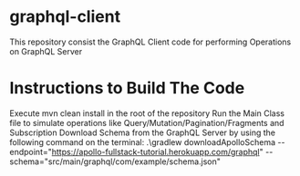 # graphql-client

This repository consist the GraphQL Client code for performing Operations on GraphQL Server

# Instructions to Build The Code

Execute mvn clean install in the root of the repository
Run the Main Class file to simulate operations like Query/Mutation/Pagination/Fragments and Subscription
Download Schema from the GraphQL Server by using the following command on the terminal: .\gradlew downloadApolloSchema --endpoint="https://apollo-fullstack-tutorial.herokuapp.com/graphql" --schema="src/main/graphql/com/example/schema.json"
